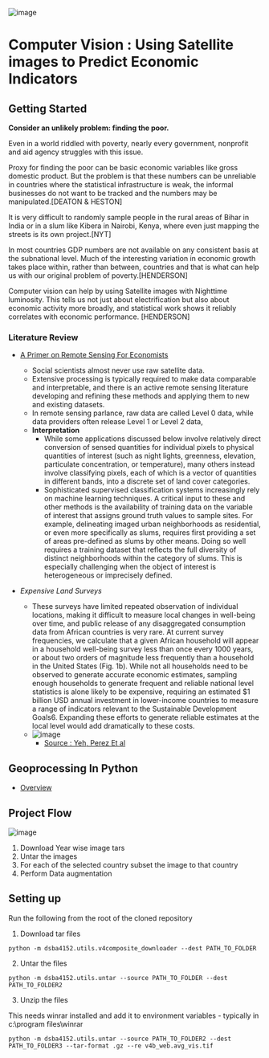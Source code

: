 
![image](/web/static/siteimg/overall_working.gif)
# Computer Vision : Using Satellite images to Predict Economic Indicators

## Getting Started

**Consider an unlikely problem: finding the poor.**

Even in a world riddled with poverty, nearly every government, nonprofit and aid agency struggles with this issue.  

Proxy for finding the poor can be basic economic variables like gross domestic product.
But the problem is that these numbers can be unreliable in countries where the statistical infrastructure is weak, the informal businesses do not want to be tracked and the numbers may be manipulated.[DEATON & HESTON]

It is very difficult to randomly sample people in the rural areas of Bihar in India or in a slum like Kibera in Nairobi, Kenya, where even just mapping the streets is its own project.[NYT]

In most countries GDP numbers are not available on any consistent basis at the subnational level. Much of the interesting variation in economic growth takes place within, rather than between, countries and that is what can help us with our original problem of poverty.[HENDERSON]

Computer vision can help by using Satellite images with Nighttime luminosity. This tells us not just about electrification but also about economic activity more broadly, and statistical work shows it reliably correlates with economic performance. [HENDERSON]

### Literature Review

- [A Primer on Remote Sensing For Economists](https://olc.worldbank.org/system/files/Primer_Satellite%20Data_Econ.pdf)
  - Social scientists almost never use raw satellite data.
  - Extensive processing is typically required to make data comparable and interpretable, and there is
an active remote sensing literature developing and refining these methods and
applying them to new and existing datasets.
  - In remote sensing parlance, raw data are called Level 0 data, while data providers often release Level 1 or Level 2 data,
  - **Interpretation**
      - While some applications discussed below involve relatively direct conversion of sensed quantities for individual pixels to physical quantities of interest (such as night lights, greenness, elevation, particulate concentration, or temperature), many others instead involve classifying pixels, each of which is a vector of quantities in different bands, into a discrete set of land cover categories.
      - Sophisticated supervised classification systems increasingly rely on machine learning techniques. A critical input to these and other methods is the availability of training data on the variable of interest that assigns ground truth values to sample
sites. For example, delineating imaged urban neighborhoods as residential, or even more specifically as slums, requires first providing a set of areas pre-defined as slums by other means. Doing so well requires a training dataset that reflects the full diversity of distinct neighborhoods within the category of slums. This is especially challenging when the object of interest is heterogeneous or imprecisely defined.

- *Expensive Land Surveys*
  -  These surveys have limited repeated observation of individual locations, making it
difficult to measure local changes in well-being over time, and public release of any disaggregated consumption data from
African countries is very rare. At current survey frequencies, we calculate that a given African household will appear in a household well-being survey less than once every 1000 years, or about two orders of magnitude less frequently than a household in the United States (Fig. 1b). While not all households need to be observed to generate accurate economic estimates, sampling enough households to generate frequent and reliable national level statistics is alone likely to be expensive, requiring an estimated $1 billion USD annual investment in lower-income countries to measure a range of indicators relevant to the Sustainable Development Goals6. Expanding these efforts to generate reliable estimates at the local level would add dramatically to these costs.
  - ![image](https://user-images.githubusercontent.com/6872080/96285510-0e621580-0fad-11eb-8afa-5b970834d539.png)
    - [Source : Yeh, Perez Et al](https://www.nature.com/articles/s41467-020-16185-w.pdf)


## Geoprocessing In Python

- [Overview](https://carpentries-incubator.github.io/geospatial-python/aio/index.html)


## Project Flow

![image](https://user-images.githubusercontent.com/6872080/96283614-77945980-0faa-11eb-8ac4-d1333c633f8b.png)

1. Download Year wise image tars
2. Untar the images
3. For each of the selected country subset the image to that country
4. Perform Data augmentation

## Setting up

Run the following from the root of the cloned repository

1. Download tar files

`python -m dsba4152.utils.v4composite_downloader --dest PATH_TO_FOLDER`

2. Untar the files

`python -m dsba4152.utils.untar --source PATH_TO_FOLDER --dest PATH_TO_FOLDER2`

3. Unzip the files

This needs winrar installed and add it to environment variables - typically in c:\program files\winrar

`python -m dsba4152.utils.untar --source PATH_TO_FOLDER2 --dest PATH_TO_FOLDER3 --tar-format .gz --re v4b_web.avg_vis.tif`
